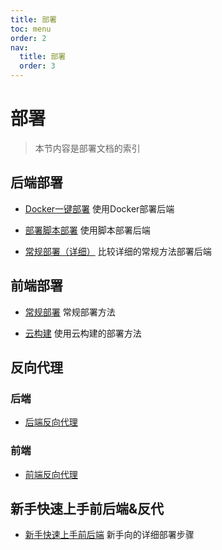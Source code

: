 ```yaml
---
title: 部署
toc: menu
order: 2
nav:
  title: 部署
  order: 3
---
```

# 部署

> 本节内容是部署文档的索引

## 后端部署

- [Docker一键部署](https://docs.timochan.cn/deploy/server/docker) 
  使用Docker部署后端
  
- [部署脚本部署](https://docs.timochan.cn/deploy/server/script)
  使用脚本部署后端
  
- [常规部署（详细）](https://docs.timochan.cn/deploy/server)
  比较详细的常规方法部署后端
## 前端部署

- [常规部署](https://docs.timochan.cn/deploy/kami)
  常规部署方法

- [云构建](https://docs.timochan.cn/deploy/kami/cloud)
  使用云构建的部署方法
  
## 反向代理

### 后端

- [后端反向代理](https://docs.timochan.cn/deploy/reverse-proxy/server)


### 前端

- [前端反向代理](https://docs.timochan.cndeploy/reverse-proxy/kami) 

## 新手快速上手前后端&反代

- [新手快速上手前后端](https://docs.timochan.cn/deploy/go)
  新手向的详细部署步骤
